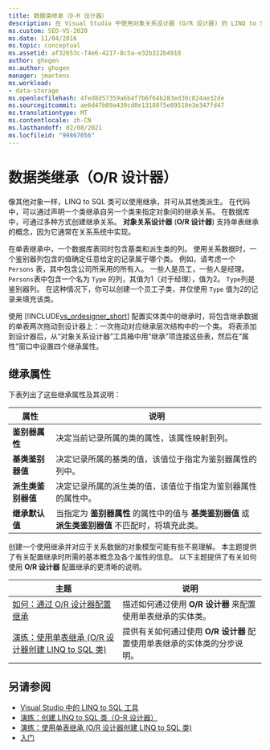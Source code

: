 ```yaml
---
title: 数据类继承（O-R 设计器）
description: 在 Visual Studio 中使用对象关系设计器 (O/R 设计器) 的 LINQ to SQL 类工具。
ms.custom: SEO-VS-2020
ms.date: 11/04/2016
ms.topic: conceptual
ms.assetid: af32653c-f4e6-4217-8c5a-e32b322b4918
author: ghogen
ms.author: ghogen
manager: jmartens
ms.workload:
- data-storage
ms.openlocfilehash: 4fed8d57359a6b4f7b6f64b283ed30c824ae32de
ms.sourcegitcommit: ae6d47b09a439cd0e13180f5e89510e3e347fd47
ms.translationtype: MT
ms.contentlocale: zh-CN
ms.lasthandoff: 02/08/2021
ms.locfileid: "99867056"
---
```

# <a name="data-class-inheritance-or-designer"></a>数据类继承（O/R 设计器）

像其他对象一样，LINQ to SQL 类可以使用继承，并可从其他类派生。 在代码中，可以通过声明一个类继承自另一个类来指定对象间的继承关系。 在数据库中，可通过多种方式创建继承关系。 **对象关系设计器** (**O/R 设计器**) 支持单表继承的概念，因为它通常在关系系统中实现。

在单表继承中，一个数据库表同时包含基类和派生类的列。 使用关系数据时，一个鉴别器列包含的值确定任意给定的记录属于哪个类。 例如，请考虑一个 `Persons` 表，其中包含公司所采用的所有人。 一些人是员工，一些人是经理。 `Persons`表中包含一个名为 `Type` 的列，其值为1（对于经理），值为2。 `Type`列是鉴别器列。 在这种情况下，你可以创建一个员工子类，并仅使用 `Type` 值为2的记录来填充该类。

使用 [!INCLUDE[vs_ordesigner_short](../data-tools/includes/vs_ordesigner_short_md.md)] 配置实体类中的继承时，将包含继承数据的单表两次拖动到设计器上：一次拖动对应继承层次结构中的一个类。 将表添加到设计器后，从“对象关系设计器”工具箱中用“继承”项连接这些表，然后在“属性”窗口中设置四个继承属性。

## <a name="inheritance-properties"></a>继承属性

下表列出了这些继承属性及其说明：

|属性|说明|
|--------------|-----------------|
|**鉴别器属性**|决定当前记录所属的类的属性，该属性映射到列。|
|**基类鉴别器值**|决定记录所属的基类的值，该值位于指定为鉴别器属性的列中。|
|**派生类鉴别器值**|决定记录所属的派生类的值，该值位于指定为鉴别器属性的属性中。|
|**继承默认值**|当指定为 **鉴别器属性** 的属性中的值与 **基类鉴别器值** 或 **派生类鉴别器值** 不匹配时，将填充此类。|

创建一个使用继承并对应于关系数据的对象模型可能有些不易理解。 本主题提供了有关配置继承时所需的基本概念及各个属性的信息。 以下主题提供了有关如何使用 **O/R 设计器** 配置继承的更清晰的说明。

|主题|说明|
|-----------|-----------------|
|[如何：通过 O/R 设计器配置继承](../data-tools/how-to-configure-inheritance-by-using-the-o-r-designer.md)|描述如何通过使用 **O/R 设计器** 来配置使用单表继承的实体类。|
|[演练：使用单表继承 (O/R 设计器创建 LINQ to SQL 类) ](../data-tools/walkthrough-creating-linq-to-sql-classes-by-using-single-table-inheritance-o-r-designer.md)|提供有关如何通过使用 **O/R 设计器** 配置使用单表继承的实体类的分步说明。|

## <a name="see-also"></a>另请参阅

- [Visual Studio 中的 LINQ to SQL 工具](../data-tools/linq-to-sql-tools-in-visual-studio2.md)
- [演练：创建 LINQ to SQL 类（O-R 设计器）](how-to-create-linq-to-sql-classes-mapped-to-tables-and-views-o-r-designer.md)
- [演练：使用单表继承 (O/R 设计器创建 LINQ to SQL 类) ](../data-tools/walkthrough-creating-linq-to-sql-classes-by-using-single-table-inheritance-o-r-designer.md)
- [入门](/dotnet/framework/data/adonet/sql/linq/getting-started)
